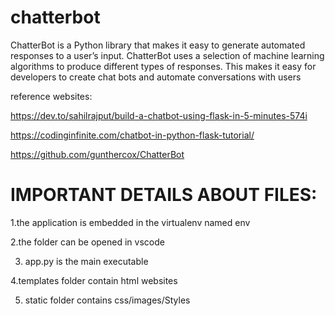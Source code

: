 # chatterbot

ChatterBot is a Python library that makes it easy to generate automated responses to a user’s input. ChatterBot uses a selection of machine learning algorithms to produce different types of responses. This makes it easy for developers to create chat bots and automate conversations with users

reference websites:

https://dev.to/sahilrajput/build-a-chatbot-using-flask-in-5-minutes-574i

https://codinginfinite.com/chatbot-in-python-flask-tutorial/

https://github.com/gunthercox/ChatterBot

# IMPORTANT DETAILS ABOUT FILES:
1.the application is embedded in the virtualenv named env

2.the folder can be opened in vscode

3. app.py is the main executable 

4.templates folder contain html websites

5. static folder contains css/images/Styles

